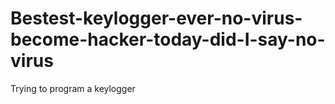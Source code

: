 # Bestest-keylogger-ever-no-virus-become-hacker-today-did-I-say-no-virus
Trying to program a keylogger
